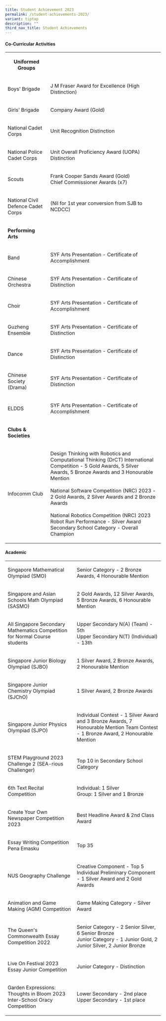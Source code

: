 ```yaml
---
title: Student Achievement 2023
permalink: /student-achievements-2023/
variant: tiptap
description: ""
third_nav_title: Student Achievements
---
```

<h4><strong>Co-Curricular Activities</strong></h4>
<table style="minWidth: 50px">
<colgroup>
<col>
<col>
</colgroup>
<tbody>
<tr>
<th rowspan="1" colspan="1">
<p>Uniformed Groups</p>
</th>
<th rowspan="1" colspan="1">
<p></p>
</th>
</tr>
<tr>
<td rowspan="1" colspan="1">
<p>Boys' Brigade</p>
</td>
<td rowspan="1" colspan="1">
<p>J M Fraser Award for Excellence (High Distinction)</p>
</td>
</tr>
<tr>
<td rowspan="1" colspan="1">
<p>Girls' Brigade</p>
</td>
<td rowspan="1" colspan="1">
<p>Company Award (Gold)</p>
</td>
</tr>
<tr>
<td rowspan="1" colspan="1">
<p>National Cadet Corps</p>
</td>
<td rowspan="1" colspan="1">
<p>Unit Recognition Distinction</p>
</td>
</tr>
<tr>
<td rowspan="1" colspan="1">
<p>National Police Cadet Corps</p>
</td>
<td rowspan="1" colspan="1">
<p>Unit Overall Proficiency Award (UOPA) Distinction</p>
</td>
</tr>
<tr>
<td rowspan="1" colspan="1">
<p>Scouts</p>
</td>
<td rowspan="1" colspan="1">
<p>Frank Cooper Sands Award (Gold)
<br>Chief Commissioner Awards (x7)</p>
</td>
</tr>
<tr>
<td rowspan="1" colspan="1">
<p>National Civil Defence Cadet Corps</p>
</td>
<td rowspan="1" colspan="1">
<p>(Nil for 1st year conversion from SJB to NCDCC)</p>
</td>
</tr>
<tr>
<td rowspan="1" colspan="1">
<p><strong>Performing Arts</strong>
</p>
</td>
<td rowspan="1" colspan="1">
<p></p>
</td>
</tr>
<tr>
<td rowspan="1" colspan="1">
<p>Band</p>
</td>
<td rowspan="1" colspan="1">
<p>SYF Arts Presentation - Certificate of Accomplishment</p>
</td>
</tr>
<tr>
<td rowspan="1" colspan="1">
<p>Chinese Orchestra</p>
</td>
<td rowspan="1" colspan="1">
<p>SYF Arts Presentation - Certificate of Distinction</p>
</td>
</tr>
<tr>
<td rowspan="1" colspan="1">
<p>Choir</p>
</td>
<td rowspan="1" colspan="1">
<p>SYF Arts Presentation - Certificate of Accomplishment</p>
</td>
</tr>
<tr>
<td rowspan="1" colspan="1">
<p>Guzheng Ensemble</p>
</td>
<td rowspan="1" colspan="1">
<p>SYF Arts Presentation - Certificate of Distinction</p>
</td>
</tr>
<tr>
<td rowspan="1" colspan="1">
<p>Dance</p>
</td>
<td rowspan="1" colspan="1">
<p>SYF Arts Presentation - Certificate of Distinction</p>
</td>
</tr>
<tr>
<td rowspan="1" colspan="1">
<p>Chinese Society (Drama)</p>
</td>
<td rowspan="1" colspan="1">
<p>SYF Arts Presentation - Certificate of Distinction</p>
</td>
</tr>
<tr>
<td rowspan="1" colspan="1">
<p>ELDDS</p>
</td>
<td rowspan="1" colspan="1">
<p>SYF Arts Presentation - Certificate of Accomplishment</p>
</td>
</tr>
<tr>
<td rowspan="1" colspan="1">
<p><strong>Clubs &amp; Societies</strong>
</p>
</td>
<td rowspan="1" colspan="1">
<p></p>
</td>
</tr>
<tr>
<td rowspan="1" colspan="1">
<p>Infocomm Club</p>
</td>
<td rowspan="1" colspan="1">
<p>Design Thinking with Robotics and Computational Thinking (DrCT) International
Competition - 5 Gold Awards, 5 Silver Awards, 5 Bronze Awards and 3 Honourable
Mention
<br>
<br>National Software Competition (NRC) 2023 -
<br>2 Gold Awards, 2 Silver Awards and 2 Bronze Awards
<br>
<br>National Robotics Competition (NRC) 2023
<br>Robot Run Performance - Silver Award
<br>Secondary School Category - Overall Champion</p>
</td>
</tr>
</tbody>
</table>
<h4><strong>Academic</strong></h4>
<table style="minWidth: 50px">
<colgroup>
<col>
<col>
</colgroup>
<tbody>
<tr>
<td rowspan="1" colspan="1">
<p>Singapore Mathematical Olympiad (SMO)</p>
</td>
<td rowspan="1" colspan="1">
<p>Senior Category - 2 Bronze Awards, 4 Honourable Mention</p>
</td>
</tr>
<tr>
<td rowspan="1" colspan="1">
<p>Singapore and Asian Schools Math Olympiad (SASMO)</p>
</td>
<td rowspan="1" colspan="1">
<p>2 Gold Awards, 12 Silver Awards, 5 Bronze Awards, 6 Honourable Mention</p>
</td>
</tr>
<tr>
<td rowspan="1" colspan="1">
<p>All Singapore Secondary Mathematics Competition for Normal Course students</p>
</td>
<td rowspan="1" colspan="1">
<p>Upper Secondary N(A) (Team) - 5th
<br>Upper Secondary N(T) (Individual) - 13th</p>
</td>
</tr>
<tr>
<td rowspan="1" colspan="1">
<p>Singapore Junior Biology Olympiad (SJBO)</p>
</td>
<td rowspan="1" colspan="1">
<p>1 Silver Award, 2 Bronze Awards, 2 Honourable Mention</p>
</td>
</tr>
<tr>
<td rowspan="1" colspan="1">
<p>Singapore Junior Chemistry Olympiad (SJChO)</p>
</td>
<td rowspan="1" colspan="1">
<p>1 Silver Award, 2 Bronze Awards</p>
</td>
</tr>
<tr>
<td rowspan="1" colspan="1">
<p>Singapore Junior Physics Olympiad (SJPO)</p>
</td>
<td rowspan="1" colspan="1">
<p>Individual Contest - 1 Silver Award and 3 Bronze Awards, 7 Honourable
Mention Team Contest - 1 Bronze Award, 2 Honourable Mention</p>
</td>
</tr>
<tr>
<td rowspan="1" colspan="1">
<p>STEM Playground 2023 Challenge 2 (SEA-rious Challenger)</p>
</td>
<td rowspan="1" colspan="1">
<p>Top 10 in Secondary School Category</p>
</td>
</tr>
<tr>
<td rowspan="1" colspan="1">
<p>6th Text Recital Competition</p>
</td>
<td rowspan="1" colspan="1">
<p>Individual: 1 Silver
<br>Group: 1 Silver and 1 Bronze</p>
</td>
</tr>
<tr>
<td rowspan="1" colspan="1">
<p>Create Your Own Newspaper Competition 2023</p>
</td>
<td rowspan="1" colspan="1">
<p>Best Headline Award &amp; 2nd Class Award</p>
</td>
</tr>
<tr>
<td rowspan="1" colspan="1">
<p>Essay Writing Competition Pena Emasku</p>
</td>
<td rowspan="1" colspan="1">
<p>Top 35</p>
</td>
</tr>
<tr>
<td rowspan="1" colspan="1">
<p>NUS Geography Challenge</p>
</td>
<td rowspan="1" colspan="1">
<p>Creative Component - Top 5
<br>Individual Preliminary Component - 1 Silver Award and 2 Gold Awards</p>
</td>
</tr>
<tr>
<td rowspan="1" colspan="1">
<p>Animation and Game Making (AGM) Competition</p>
</td>
<td rowspan="1" colspan="1">
<p>Game Making Category - Silver Award</p>
</td>
</tr>
<tr>
<td rowspan="1" colspan="1">
<p>The Queen's Commonwealth Essay Competition 2022</p>
</td>
<td rowspan="1" colspan="1">
<p>Senior Category - 2 Senior Silver, 6 Senior Bronze
<br>Junior Category - 1 Junior Gold, 2 Junior Silver, 2 Junior Bronze</p>
</td>
</tr>
<tr>
<td rowspan="1" colspan="1">
<p>Live On Festival 2023 Essay Junior Competition</p>
</td>
<td rowspan="1" colspan="1">
<p>Junior Category - Distinction</p>
</td>
</tr>
<tr>
<td rowspan="1" colspan="1">
<p>Garden Expressions: Thoughts in Bloom 2023 Inter-School Oracy Competition</p>
</td>
<td rowspan="1" colspan="1">
<p>Lower Secondary - 2nd place
<br>Upper Secondary - 1st place</p>
</td>
</tr>
</tbody>
</table>
<p></p>
<p></p>